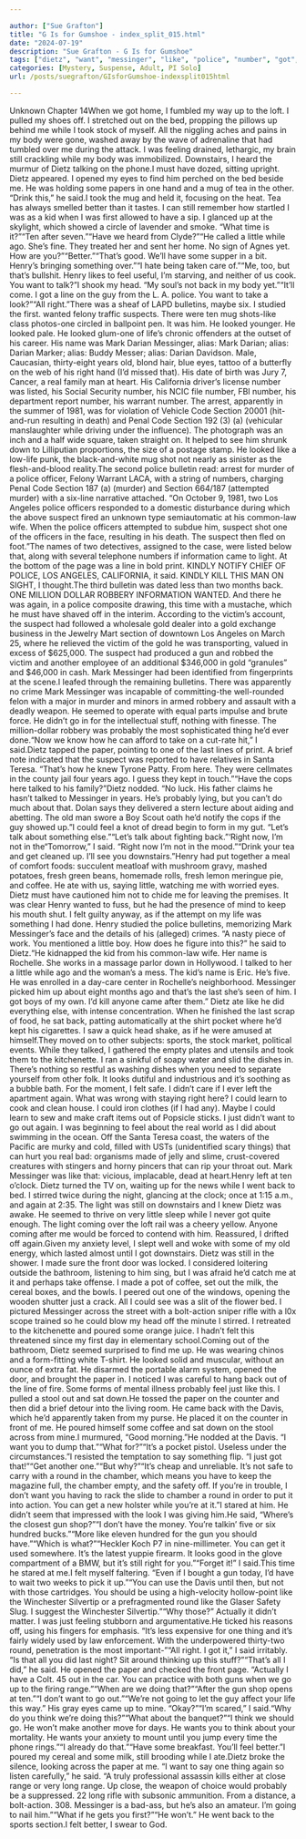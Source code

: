 ```yaml
---

author: ["Sue Grafton"]
title: "G Is for Gumshoe - index_split_015.html"
date: "2024-07-19"
description: "Sue Grafton - G Is for Gumshoe"
tags: ["dietz", "want", "messinger", "like", "police", "number", "got", "one", "back", "suspect", "said", "still", "paper", "mark", "right", "gun", "could", "little", "henry", "feel", "bulletin", "looked", "section", "go", "get"]
categories: [Mystery, Suspense, Adult, PI Solo]
url: /posts/suegrafton/GIsforGumshoe-indexsplit015html

---
```



Unknown
Chapter 14When we got home, I fumbled my way up to the loft. I pulled my shoes off. I stretched out on the bed, propping the pillows up behind me while I took stock of myself. All the niggling aches and pains in my body were gone, washed away by the wave of adrenaline that had tumbled over me during the attack. I was feeling drained, lethargic, my brain still crackling while my body was immobilized. Downstairs, I heard the murmur of Dietz talking on the phone.I must have dozed, sitting upright. Dietz appeared. I opened my eyes to find him perched on the bed beside me. He was holding some papers in one hand and a mug of tea in the other. “Drink this,” he said.I took the mug and held it, focusing on the heat. Tea has always smelled better than it tastes. I can still remember how startled I was as a kid when I was first allowed to have a sip. I glanced up at the skylight, which showed a circle of lavender and smoke. “What time is it?”“Ten after seven.”“Have we heard from Clyde?”“He called a little while ago. She’s fine. They treated her and sent her home. No sign of Agnes yet. How are you?”“Better.”“That’s good. We’ll have some supper in a bit. Henry’s bringing something over.”“I hate being taken care of.”“Me, too, but that’s bullshit. Henry likes to feel useful, I’m starving, and neither of us cook. You want to talk?”I shook my head. “My soul’s not back in my body yet.”“It’ll come. I got a line on the guy from the L. A. police. You want to take a look?”“All right.”There was a sheaf of LAPD bulletins, maybe six. I studied the first. wanted felony traffic suspects. There were ten mug shots-like class photos-one circled in ballpoint pen. It was him. He looked younger. He looked pale. He looked glum-one of life’s chronic offenders at the outset of his career. His name was Mark Darian Messinger, alias: Mark Darian; alias: Darian Marker; alias: Buddy Messer; alias: Darian Davidson. Male, Caucasian, thirty-eight years old, blond hair, blue eyes, tattoo of a butterfly on the web of his right hand (I’d missed that). His date of birth was Jury 7, Cancer, a real family man at heart. His California driver’s license number was listed, his Social Security number, his NCIC file number, FBI number, his department report number, his warrant number. The arrest, apparently in the summer of 1981, was for violation of Vehicle Code Section 20001 (hit-and-run resulting in death) and Penal Code Section 192 (3) (a) (vehicular manslaughter while driving under the influence). The photograph was an inch and a half wide square, taken straight on. It helped to see him shrunk down to Lilliputian proportions, the size of a postage stamp. He looked like a low-life punk, the black-and-white mug shot not nearly as sinister as the flesh-and-blood reality.The second police bulletin read: arrest for murder of a police officer, Felony Warrant LACA, with a string of numbers, charging Penal Code Section 187 (a) (murder) and Section 664/187 (attempted murder) with a six-line narrative attached. “On October 9, 1981, two Los Angeles police officers responded to a domestic disturbance during which the above suspect fired an unknown type semiautomatic at his common-law wife. When the police officers attempted to subdue him, suspect shot one of the officers in the face, resulting in his death. The suspect then fled on foot.”The names of two detectives, assigned to the case, were listed below that, along with several telephone numbers if information came to light. At the bottom of the page was a line in bold print. KINDLY NOTIFY CHIEF OF POLICE, LOS ANGELES, CALIFORNIA, it said. KINDLY KILL THIS MAN ON SIGHT, I thought.The third bulletin was dated less than two months back. ONE MILLION DOLLAR ROBBERY INFORMATION
WANTED. And there he was again, in a police composite drawing, this time with a mustache, which he must have shaved off in the interim. According to the victim’s account, the suspect had followed a wholesale gold dealer into a gold exchange business in the Jewelry Mart section of downtown Los Angeles on March 25, where he relieved the victim of the gold he was transporting, valued in excess of $625,000. The suspect had produced a gun and robbed the victim and another employee of an additional $346,000 in gold “granules” and $46,000 in cash. Mark Messinger had been identified from fingerprints at the scene.I leafed through the remaining bulletins. There was apparently no crime Mark Messinger was incapable of committing-the well-rounded felon with a major in murder and minors in armed robbery and assault with a deadly weapon. He seemed to operate with equal parts impulse and brute force. He didn’t go in for the intellectual stuff, nothing with finesse. The million-dollar robbery was probably the most sophisticated thing he’d ever done.“Now we know how he can afford to take on a cut-rate hit,” I said.Dietz tapped the paper, pointing to one of the last lines of print. A brief note indicated that the suspect was reported to have relatives in Santa Teresa. “That’s how he knew Tyrone Patty. From here. They were cellmates in the county jail four years ago. I guess they kept in touch.”“Have the cops here talked to his family?”Dietz nodded. “No luck. His father claims he hasn’t talked to Messinger in years. He’s probably lying, but you can’t do much about that. Dolan says they delivered a stern lecture about aiding and abetting. The old man swore a Boy Scout oath he’d notify the cops if the guy showed up.”I could feel a knot of dread begin to form in my gut. “Let’s talk about something else.”“Let’s talk about fighting back.”‘Right now, I’m not in the“Tomorrow,” I said. “Right now I’m not in the mood.”“Drink your tea and get cleaned up. I’ll see you downstairs.”Henry had put together a meal of comfort foods: succulent meatloaf with mushroom gravy, mashed potatoes, fresh green beans, homemade rolls, fresh lemon meringue pie, and coffee. He ate with us, saying little, watching me with worried eyes. Dietz must have cautioned him not to chide me for leaving the premises. It was clear Henry wanted to fuss, but he had the presence of mind to keep his mouth shut. I felt guilty anyway, as if the attempt on my life was something I had done. Henry studied the police bulletins, memorizing Mark Messinger’s face and the details of his (alleged) crimes. “A nasty piece of work. You mentioned a little boy. How does he figure into this?” he said to Dietz.“He kidnapped the kid from his common-law wife. Her name is Rochelle. She works in a massage parlor down in Hollywood. I talked to her a little while ago and the woman’s a mess. The kid’s name is Eric. He’s five. He was enrolled in a day-care center in Rochelle’s neighborhood. Messinger picked him up about eight months ago and that’s the last she’s seen of him. I got boys of my own. I’d kill anyone came after them.” Dietz ate like he did everything else, with intense concentration. When he finished the last scrap of food, he sat back, patting automatically at the shirt pocket where he’d kept his cigarettes. I saw a quick head shake, as if he were amused at himself.They moved on to other subjects: sports, the stock market, political events. While they talked, I gathered the empty plates and utensils and took them to the kitchenette. I ran a sinkful of soapy water and slid the dishes in. There’s nothing so restful as washing dishes when you need to separate yourself from other folk. It looks dutiful and industrious and it’s soothing as a bubble bath. For the moment, I felt safe. I didn’t care if I ever left the apartment again. What was wrong with staying right here? I could learn to cook and clean house. I could iron clothes (if I had any). Maybe I could learn to sew and make craft items out of Popsicle sticks. I just didn’t want to go out again. I was beginning to feel about the real world as I did about swimming in the ocean. Off the Santa Teresa coast, the waters of the Pacific are murky and cold, filled with USTs (unidentified scary things) that can hurt you real bad: organisms made of jelly and slime, crust-covered creatures with stingers and horny pincers that can rip your throat out. Mark Messinger was like that: vicious, implacable, dead at heart.Henry left at ten o’clock. Dietz turned the TV on, waiting up for the news while I went back to bed. I stirred twice during the night, glancing at the clock; once at 1:15 a.m., and again at 2:35. The light was still on downstairs and I knew Dietz was awake. He seemed to thrive on very little sleep while I never got quite enough. The light coming over the loft rail was a cheery yellow. Anyone coming after me would be forced to contend with him. Reassured, I drifted off again.Given my anxiety level, I slept well and woke with some of my old energy, which lasted almost until I got downstairs. Dietz was still in the shower. I made sure the front door was locked. I considered loitering outside the bathroom, listening to him sing, but I was afraid he’d catch me at it and perhaps take offense. I made a pot of coffee, set out the milk, the cereal boxes, and the bowls. I peered out one of the windows, opening the wooden shutter just a crack. All I could see was a slit of the flower bed. I pictured Messinger across the street with a bolt-action sniper rifle with a l0x scope trained so he could blow my head off the minute I stirred. I retreated to the kitchenette and poured some orange juice. I hadn’t felt this threatened since my first day in elementary school.Coming out of the bathroom, Dietz seemed surprised to find me up. He was wearing chinos and a form-fitting white T-shirt. He looked solid and muscular, without an ounce of extra fat. He disarmed the portable alarm system, opened the door, and brought the paper in. I noticed I was careful to hang back out of the line of fire. Some forms of mental illness probably feel just like this. I pulled a stool out and sat down.He tossed the paper on the counter and then did a brief detour into the living room. He came back with the Davis, which he’d apparently taken from my purse. He placed it on the counter in front of me. He poured himself some coffee and sat down on the stool across from mine.I murmured, “Good morning.”He nodded at the Davis. “I want you to dump that.”“What for?”“It’s a pocket pistol. Useless under the circumstances.”I resisted the temptation to say something flip. “I just got that!”“Get another one.”“But why?”“It’s cheap and unreliable. It’s not safe to carry with a round in the chamber, which means you have to keep the magazine full, the chamber empty, and the safety off. If you’re in trouble, I don’t want you having to rack the slide to chamber a round in order to put it into action. You can get a new holster while you’re at it.”I stared at him. He didn’t seem that impressed with the look I was giving him.He said, “Where’s the closest gun shop?”“I don’t have the money. You’re talkin’ five or six hundred bucks.”“More like eleven hundred for the gun you should have.”“Which is what?”“Heckler Koch P7 in nine-millimeter. You can get it used somewhere. It’s the latest yuppie firearm. It looks good in the glove compartment of a BMW, but it’s still right for you.”“Forget it!” I said.This time he stared at me.I felt myself faltering. “Even if I bought a gun today, I’d have to wait two weeks to pick it up.”“You can use the Davis until then, but not with those cartridges. You should be using a high-velocity hollow-point like the Winchester Silvertip or a prefragmented round like the Glaser Safety Slug. I suggest the Winchester Silvertip.”“Why those?” Actually it didn’t matter. I was just feeling stubborn and argumentative.He ticked his reasons off, using his fingers for emphasis. “It’s less expensive for one thing and it’s fairly widely used by law enforcement. With the underpowered thirty-two round, penetration is the most important-”“All right. I got it,” I said irritably. “Is that all you did last night? Sit around thinking up this stuff?”“That’s all I did,” he said. He opened the paper and checked the front page. “Actually I have a Colt. 45 out in the car. You can practice with both guns when we go up to the firing range.”“When are we doing that?”“After the gun shop opens at ten.”“I don’t want to go out.”“We’re not going to let the guy affect your life this way.” His gray eyes came up to mine. “Okay?”“I’m scared,” I said.“Why do you think we’re doing this?”“What about the banquet?”“I think we should go. He won’t make another move for days. He wants you to think about your mortality. He wants your anxiety to mount until you jump every time the phone rings.”“I already do that.”“Have some breakfast. You’ll feel better.”I poured my cereal and some milk, still brooding while I ate.Dietz broke the silence, looking across the paper at me. “I want to say one thing again so listen carefully,” he said. “A truly professional assassin kills either at close range or very long range. Up close, the weapon of choice would probably be a suppressed. 22 long rifle with subsonic ammunition. From a distance, a bolt-action. 308. Messinger is a bad-ass, but he’s also an amateur. I’m going to nail him.”“What if he gets you first?”“He won’t.” He went back to the sports section.I felt better, I swear to God.

